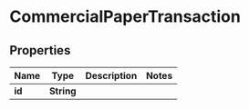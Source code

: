 

# CommercialPaperTransaction


## Properties

| Name | Type | Description | Notes |
|------------ | ------------- | ------------- | -------------|
|**id** | **String** |  |  |



